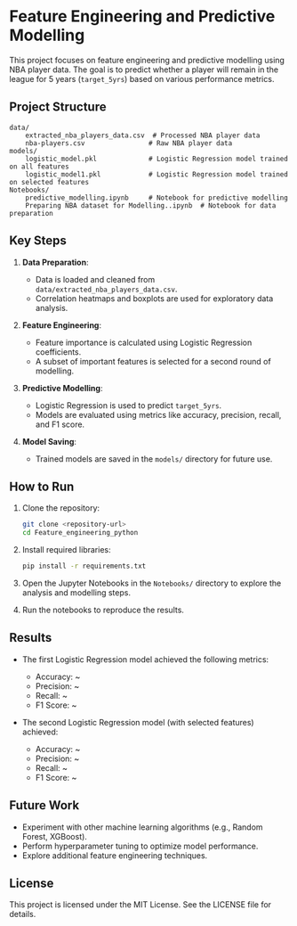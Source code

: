 # Feature Engineering and Predictive Modelling

This project focuses on feature engineering and predictive modelling using NBA player data. The goal is to predict whether a player will remain in the league for 5 years (`target_5yrs`) based on various performance metrics.

## Project Structure

```
data/
    extracted_nba_players_data.csv  # Processed NBA player data
    nba-players.csv                # Raw NBA player data
models/
    logistic_model.pkl             # Logistic Regression model trained on all features
    logistic_model1.pkl            # Logistic Regression model trained on selected features
Notebooks/
    predictive_modelling.ipynb     # Notebook for predictive modelling
    Preparing NBA dataset for Modelling..ipynb  # Notebook for data preparation
```

## Key Steps

1. **Data Preparation**:
   - Data is loaded and cleaned from `data/extracted_nba_players_data.csv`.
   - Correlation heatmaps and boxplots are used for exploratory data analysis.

2. **Feature Engineering**:
   - Feature importance is calculated using Logistic Regression coefficients.
   - A subset of important features is selected for a second round of modelling.

3. **Predictive Modelling**:
   - Logistic Regression is used to predict `target_5yrs`.
   - Models are evaluated using metrics like accuracy, precision, recall, and F1 score.

4. **Model Saving**:
   - Trained models are saved in the `models/` directory for future use.

## How to Run

1. Clone the repository:
   ```bash
   git clone <repository-url>
   cd Feature_engineering_python
   ```

2. Install required libraries:
   ```bash
   pip install -r requirements.txt
   ```

3. Open the Jupyter Notebooks in the `Notebooks/` directory to explore the analysis and modelling steps.

4. Run the notebooks to reproduce the results.

## Results

- The first Logistic Regression model achieved the following metrics:
  - Accuracy: ~
  - Precision: ~
  - Recall: ~
  - F1 Score: ~

- The second Logistic Regression model (with selected features) achieved:
  - Accuracy: ~
  - Precision: ~
  - Recall: ~
  - F1 Score: ~

## Future Work

- Experiment with other machine learning algorithms (e.g., Random Forest, XGBoost).
- Perform hyperparameter tuning to optimize model performance.
- Explore additional feature engineering techniques.

## License

This project is licensed under the MIT License. See the LICENSE file for details.
